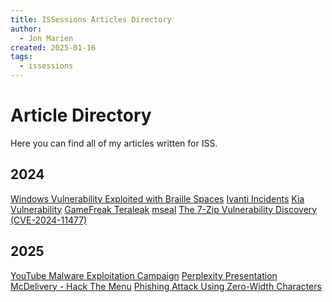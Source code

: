 ```yaml
---
title: ISSessions Articles Directory
author:
  - Jon Marien
created: 2025-01-16
tags:
  - issessions
---
```

# Article Directory
Here you can find all of my articles written for ISS.

## 2024
[Windows Vulnerability Exploited with Braille Spaces](Windows%20Vulnerability%20Exploited%20with%20Braille%20Spaces.md)
[Ivanti Incidents](Ivanti%20Incidents.md)
[Kia Vulnerability](Kia%20Vulnerability.md)
[GameFreak Teraleak](GameFreak%20Teraleak.md)
[mseal](mseal.md)
[The 7-Zip Vulnerability Discovery (CVE-2024-11477)](The%207-Zip%20Vulnerability%20Discovery%20(CVE-2024-11477).md)

## 2025
[YouTube Malware Exploitation Campaign](YouTube%20Malware%20Exploitation%20Campaign.md)
[Perplexity Presentation](Perplexity%20Presentation.md)
[McDelivery - Hack The Menu](McDelivery%20-%20Hack%20The%20Menu.md)
[Phishing Attack Using Zero-Width Characters](Phishing%20Attack%20Using%20Zero-Width%20Characters.md)
